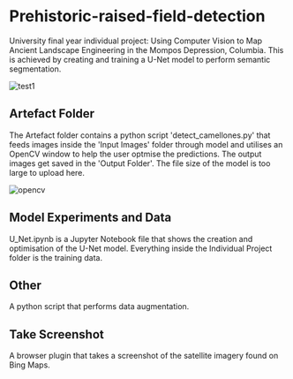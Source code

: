 # Prehistoric-raised-field-detection
University final year individual project: Using Computer Vision to Map Ancient Landscape Engineering in the Mompos Depression, Columbia. This is achieved by creating and training a U-Net model to perform semantic segmentation.

![test1](https://github.com/MKirtley/Prehistoric-raised-field-detection/assets/54330969/47bebcb3-b0ee-4e81-b557-d0de6e44c441)

## Artefact Folder
The Artefact folder contains a python script 'detect_camellones.py' that feeds images inside the 'Input Images' folder through model and utilises an OpenCV window to help the user optmise the predictions. The output images get saved in the 'Output Folder'. The file size of the model is too large to upload here.

![opencv](https://github.com/MKirtley/Prehistoric-raised-field-detection/assets/54330969/b2a89f93-0cfb-448b-aeb7-8ebb6d710d0b)

## Model Experiments and Data
U_Net.ipynb is a Jupyter Notebook file that shows the creation and optimisation of the U-Net model. Everything inside the Individual Project folder is the training data.

## Other
A python script that performs data augmentation.

## Take Screenshot
A browser plugin that takes a screenshot of the satellite imagery found on Bing Maps.
